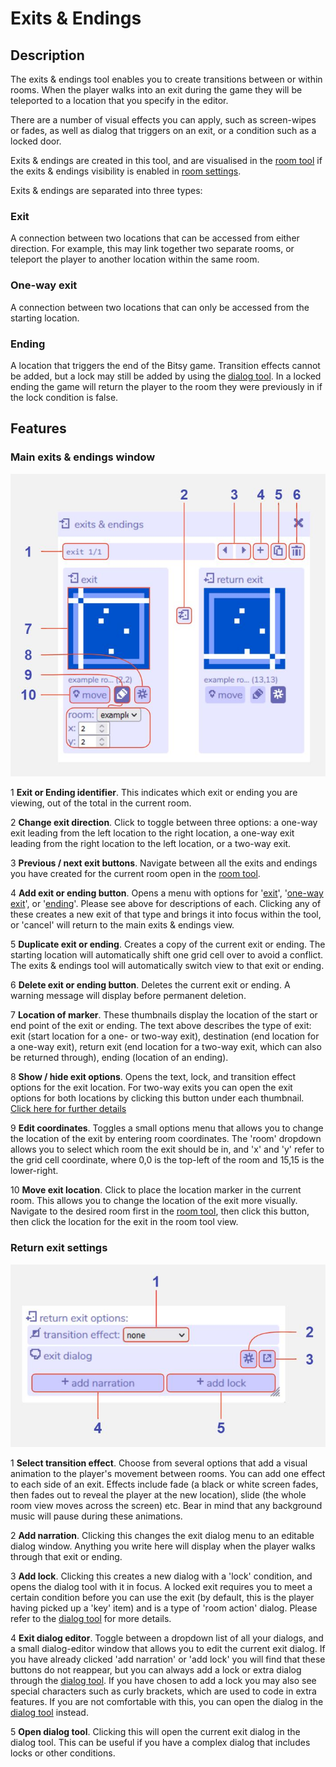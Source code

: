 # Exits & Endings

## Description

The exits & endings tool enables you to create transitions between or within rooms. When the player walks into an exit during the game they will be teleported to a location that you specify in the editor.

There are a number of visual effects you can apply, such as screen-wipes or fades, as well as dialog that triggers on an exit, or a condition such as a locked door.

Exits & endings are created in this tool, and are visualised in the [room tool](../room) if the exits & endings visibility is enabled in [room settings](../room/roomSettings).

Exits & endings are separated into three types:

### Exit

A connection between two locations that can be accessed from either direction. For example, this may link together two separate rooms, or teleport the player to another location within the same room. 

### One-way exit

A connection between two locations that can only be accessed from the starting location.

### Ending

A location that triggers the end of the Bitsy game. Transition effects cannot be added, but a lock may still be added by using the [dialog tool](../dialog). In a locked ending the game will return the player to the room they were previously in if the lock condition is false. 

## Features

### Main exits & endings window

![exits & endings tool diagram](.images/exitsEndingsDiagram01.JPG)

1 **Exit or Ending identifier**. This indicates which exit or ending you are viewing, out of the total in the current room.

2 **Change exit direction**. Click to toggle between three options: a one-way exit leading from the left location to the right location, a one-way exit leading from the right location to the left location, or a two-way exit.

3 **Previous / next exit buttons**. Navigate between all the exits and endings you have created for the current room open in the [room tool](../room).

4 **Add exit or ending button**. Opens a menu with options for '[exit](#exit)', '[one-way exit](#one-way-exit)', or '[ending](#ending)'. Please see above for descriptions of each. Clicking any of these creates a new exit of that type and brings it into focus within the tool, or 'cancel' will return to the main exits & endings view.

5 **Duplicate exit or ending**. Creates a copy of the current exit or ending. The starting location will automatically shift one grid cell over to avoid a conflict. The exits & endings tool will automatically switch view to that exit or ending.

6 **Delete exit or ending button**. Deletes the current exit or ending. A warning message will display before permanent deletion.

7 **Location of marker**. These thumbnails display the location of the start or end point of the exit or ending. The text above describes the type of exit: exit (start location for a one- or two-way exit), destination (end location for a one-way exit), return exit (end location for a two-way exit, which can also be returned through), ending (location of an ending).

8 **Show / hide exit options**. Opens the text, lock, and transition effect options for the exit location. For two-way exits you can open the exit options for both locations by clicking this button under each thumbnail. [Click here for further details](/tools/exitsandendings#return-exit-settings)

9 **Edit coordinates**. Toggles a small options menu that allows you to change the location of the exit by entering room coordinates. The 'room' dropdown allows you to select which room the exit should be in, and 'x' and 'y' refer to the grid cell coordinate, where 0,0 is the top-left of the room and 15,15 is the lower-right.

10 **Move exit location**. Click to place the location marker in the current room. This allows you to change the location of the exit more visually. Navigate to the desired room first in the [room tool](../room), then click this button, then click the location for the exit in the room tool view.

### Return exit settings

![exits & endings tool diagram](.images/exitsEndingsDiagram02.JPG)

1 **Select transition effect**. Choose from several options that add a visual animation to the player's movement between rooms. You can add one effect to each side of an exit. Effects include fade (a black or white screen fades, then fades out to reveal the player at the new location), slide (the whole room view moves across the screen) etc. Bear in mind that any background music will pause during these animations.

2 **Add narration**. Clicking this changes the exit dialog menu to an editable dialog window. Anything you write here will display when the player walks through that exit or ending.

3 **Add lock**. Clicking this creates a new dialog with a 'lock' condition, and opens the dialog tool with it in focus. A locked exit requires you to meet a certain condition before you can use the exit (by default, this is the player having picked up a 'key' item) and is a type of 'room action' dialog. Please refer to the [dialog tool](../dialog) for more details.

4 **Exit dialog editor**. Toggle between a dropdown list of all your dialogs, and a small dialog-editor window that allows you to edit the current exit dialog. If you have already clicked 'add narration' or 'add lock' you will find that these buttons do not reappear, but you can always add a lock or extra dialog through the [dialog tool](../dialog). If you have chosen to add a lock you may also see special characters such as curly brackets, which are used to code in extra features. If you are not comfortable with this, you can open the dialog in the [dialog tool](../dialog) instead.

5 **Open dialog tool**. Clicking this will open the current exit dialog in the dialog tool. This can be useful if you have a complex dialog that includes locks or other conditions.
